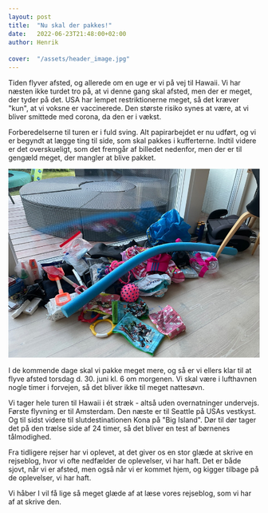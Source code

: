 ```yaml
---
layout: post
title:  "Nu skal der pakkes!"
date:   2022-06-23T21:48:00+02:00
author: Henrik

cover:  "/assets/header_image.jpg"
---
```


Tiden flyver afsted, og allerede om en uge er vi på vej til Hawaii. Vi har næsten ikke turdet tro på, at vi denne gang skal afsted, men der er meget, der tyder på det. USA har lempet restriktionerne meget, så det kræver "kun", at vi voksne er vaccinerede. Den største risiko synes at være, at vi bliver smittede med corona, da den er i vækst.

Forberedelserne til turen er i fuld sving. Alt papirarbejdet er nu udført, og vi er begyndt at lægge ting til side, som skal pakkes i kufferterne. Indtil videre er det overskueligt, som det fremgår af billedet nedenfor, men der er til gengæld meget, der mangler at blive pakket.

<a href="/assets/pakning_large.jpg" data-lightbox="pakning" data-title="Pakning">
  <img src="/assets/pakning_small.jpg" title="Pakning">
</a>

I de kommende dage skal vi pakke meget mere, og så er vi ellers klar til at flyve afsted torsdag d. 30. juni kl. 6 om morgenen. Vi skal være i lufthavnen nogle timer i forvejen, så det bliver ikke til meget nattesøvn.

Vi tager hele turen til Hawaii i ét stræk - altså uden overnatninger undervejs. Første flyvning er til Amsterdam. Den næste er til Seattle på USAs vestkyst. Og til sidst videre til slutdestinationen Kona på "Big Island". Dør til dør tager det på den trælse side af 24 timer, så det bliver en test af børnenes tålmodighed.

Fra tidligere rejser har vi oplevet, at det giver os en stor glæde at skrive en rejseblog, hvor vi ofte nedfælder de oplevelser, vi har haft. Det er både sjovt, når vi er afsted, men også når vi er kommet hjem, og kigger tilbage på de oplevelser, vi har haft. 

Vi håber I vil få lige så meget glæde af at læse vores rejseblog, som vi har af at skrive den.